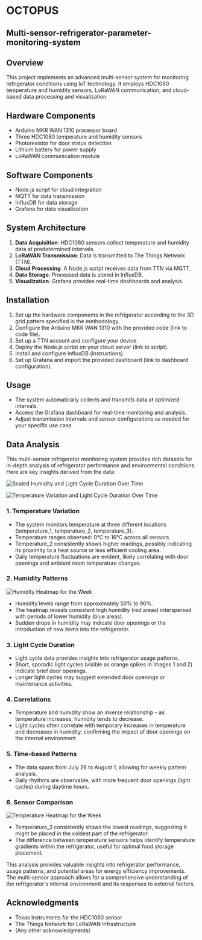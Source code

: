 # OCTOPUS
## Multi-sensor-refrigerator-parameter-monitoring-system

## Overview
This project implements an advanced multi-sensor system for monitoring refrigerator conditions using IoT technology. It employs HDC1080 temperature and humidity sensors, LoRaWAN communication, and cloud-based data processing and visualization.

## Hardware Components
- Arduino MKR WAN 1310 processor board
- Three HDC1080 temperature and humidity sensors
- Photoresistor for door status detection
- Lithium battery for power supply
- LoRaWAN communication module

## Software Components
- Node.js script for cloud integration
- MQTT for data transmission
- InfluxDB for data storage
- Grafana for data visualization

## System Architecture
1. **Data Acquisition**: HDC1080 sensors collect temperature and humidity data at predetermined intervals.
2. **LoRaWAN Transmission**: Data is transmitted to The Things Network (TTN).
3. **Cloud Processing**: A Node.js script receives data from TTN via MQTT.
4. **Data Storage**: Processed data is stored in InfluxDB.
5. **Visualization**: Grafana provides real-time dashboards and analysis.

## Installation
1. Set up the hardware components in the refrigerator according to the 3D grid pattern specified in the methodology.
2. Configure the Arduino MKR WAN 1310 with the provided code (link to code file).
3. Set up a TTN account and configure your device.
4. Deploy the Node.js script on your cloud server (link to script).
5. Install and configure InfluxDB (instructions).
6. Set up Grafana and import the provided dashboard (link to dashboard configuration).

## Usage
- The system automatically collects and transmits data at optimized intervals.
- Access the Grafana dashboard for real-time monitoring and analysis.
- Adjust transmission intervals and sensor configurations as needed for your specific use case.

## Data Analysis

This multi-sensor refrigerator monitoring system provides rich datasets for in-depth analysis of refrigerator performance and environmental conditions. Here are key insights derived from the data:

![Scaled Humidity and Light Cycle Duration Over Time](scaled_humidity_light_cycle.png)

![Temperature Variation and Light Cycle Duration Over Time](temperature_light_cycle.png)

### 1. Temperature Variation

- The system monitors temperature at three different locations (temperature_1, temperature_2, temperature_3).
- Temperature ranges observed: 0°C to 16°C across all sensors.
- Temperature_2 consistently shows higher readings, possibly indicating its proximity to a heat source or less efficient cooling area.
- Daily temperature fluctuations are evident, likely correlating with door openings and ambient room temperature changes.

### 2. Humidity Patterns

![Humidity Heatmap for the Week](humidity_heatmap_week.png)

- Humidity levels range from approximately 50% to 90%.
- The heatmap reveals consistent high humidity (red areas) interspersed with periods of lower humidity (blue areas).
- Sudden drops in humidity may indicate door openings or the introduction of new items into the refrigerator.

### 3. Light Cycle Duration

- Light cycle data provides insights into refrigerator usage patterns.
- Short, sporadic light cycles (visible as orange spikes in Images 1 and 2) indicate brief door openings.
- Longer light cycles may suggest extended door openings or maintenance activities.

### 4. Correlations

- Temperature and humidity show an inverse relationship – as temperature increases, humidity tends to decrease.
- Light cycles often correlate with temporary increases in temperature and decreases in humidity, confirming the impact of door openings on the internal environment.

### 5. Time-based Patterns

- The data spans from July 26 to August 1, allowing for weekly pattern analysis.
- Daily rhythms are observable, with more frequent door openings (light cycles) during daytime hours.

### 6. Sensor Comparison
![Temperature Heatmap for the Week](temperature_heatmap_week.png)

- Temperature_3 consistently shows the lowest readings, suggesting it might be placed in the coldest part of the refrigerator.
- The difference between temperature sensors helps identify temperature gradients within the refrigerator, useful for optimal food storage placement.

This analysis provides valuable insights into refrigerator performance, usage patterns, and potential areas for energy efficiency improvements. The multi-sensor approach allows for a comprehensive understanding of the refrigerator's internal environment and its responses to external factors.

## Acknowledgments
- Texas Instruments for the HDC1080 sensor
- The Things Network for LoRaWAN infrastructure
- (Any other acknowledgments)
